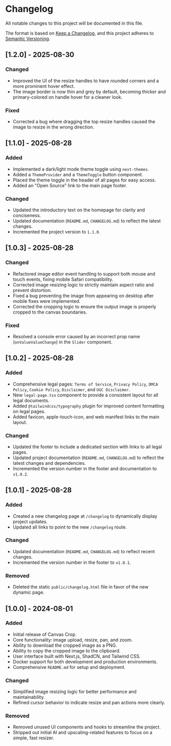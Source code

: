 # Changelog

All notable changes to this project will be documented in this file.

The format is based on [Keep a Changelog](https://keepachangelog.com/en/1.0.0/),
and this project adheres to [Semantic Versioning](https://semver.org/spec/v2.0.0.html).

## [1.2.0] - 2025-08-30

### Changed
- Improved the UI of the resize handles to have rounded corners and a more prominent hover effect.
- The image border is now thin and grey by default, becoming thicker and primary-colored on handle hover for a cleaner look.

### Fixed
- Corrected a bug where dragging the top resize handles caused the image to resize in the wrong direction.

## [1.1.0] - 2025-08-28

### Added
- Implemented a dark/light mode theme toggle using `next-themes`.
- Added a `ThemeProvider` and a `ThemeToggle` button component.
- Placed the theme toggle in the header of all pages for easy access.
- Added an "Open Source" link to the main page footer.

### Changed
- Updated the introductory text on the homepage for clarity and conciseness.
- Updated documentation (`README.md`, `CHANGELOG.md`) to reflect the latest changes.
- Incremented the project version to `1.1.0`.

## [1.0.3] - 2025-08-28

### Changed
- Refactored image editor event handling to support both mouse and touch events, fixing mobile Safari compatibility.
- Corrected image resizing logic to strictly maintain aspect ratio and prevent distortion.
- Fixed a bug preventing the image from appearing on desktop after mobile fixes were implemented.
- Corrected the cropping logic to ensure the output image is properly cropped to the canvas boundaries.

### Fixed
- Resolved a console error caused by an incorrect prop name (`onValueValueChange`) in the `Slider` component.

## [1.0.2] - 2025-08-28

### Added
- Comprehensive legal pages: `Terms of Service`, `Privacy Policy`, `DMCA Policy`, `Cookie Policy`, `Disclaimer`, and `UGC Disclaimer`.
- New `legal-page.tsx` component to provide a consistent layout for all legal documents.
- Added `@tailwindcss/typography` plugin for improved content formatting on legal pages.
- Added favicon, apple-touch-icon, and web manifest links to the main layout.

### Changed
- Updated the footer to include a dedicated section with links to all legal pages.
- Updated project documentation (`README.md`, `CHANGELOG.md`) to reflect the latest changes and dependencies.
- Incremented the version number in the footer and documentation to `v1.0.2`.

## [1.0.1] - 2025-08-28

### Added
- Created a new changelog page at `/changelog` to dynamically display project updates.
- Updated all links to point to the new `/changelog` route.

### Changed
- Updated documentation (`README.md`, `CHANGELOG.md`) to reflect recent changes.
- Incremented the version number in the footer to `v1.0.1`.

### Removed
- Deleted the static `public/changelog.html` file in favor of the new dynamic page.

## [1.0.0] - 2024-08-01

### Added
- Initial release of Canvas Crop.
- Core functionality: image upload, resize, pan, and zoom.
- Ability to download the cropped image as a PNG.
- Ability to copy the cropped image to the clipboard.
- User interface built with Next.js, ShadCN, and Tailwind CSS.
- Docker support for both development and production environments.
- Comprehensive `README.md` for setup and deployment.

### Changed
- Simplified image resizing logic for better performance and maintainability.
- Refined cursor behavior to indicate resize and pan actions more clearly.

### Removed
- Removed unused UI components and hooks to streamline the project.
- Stripped out initial AI and upscaling-related features to focus on a simple, fast resizer.
